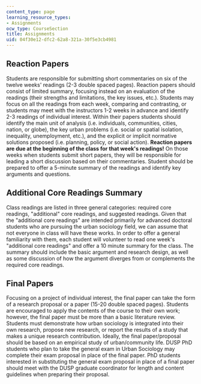 ```yaml
---
content_type: page
learning_resource_types:
- Assignments
ocw_type: CourseSection
title: Assignments
uid: 04f30e12-dfc2-62a8-321a-30f5e3cb4981
---
```


Reaction Papers
---------------

Students are responsible for submitting short commentaries on six of the twelve weeks' readings (2-3 double spaced pages). Reaction papers should consist of limited summary, focusing instead on an evaluation of the readings (their strengths and limitations, the key issues, etc.). Students may focus on all the readings from each week, comparing and contrasting, or students may meet with the instructors 1-2 weeks in advance and identify 2-3 readings of individual interest. Within their papers students should identify the main unit of analysis (i.e. individuals, communities, cities, nation, or globe), the key urban problems (i.e. social or spatial isolation, inequality, unemployment, etc.), and the explicit or implicit normative solutions proposed (i.e. planning, policy, or social action). **Reaction papers are due at the beginning of the class for that week's readings!** On those weeks when students submit short papers, they will be responsible for leading a short discussion based on their commentaries. Student should be prepared to offer a 5-minute summary of the readings and identify key arguments and questions.

Additional Core Readings Summary
--------------------------------

Class readings are listed in three general categories: required core readings, "additional" core readings, and suggested readings. Given that the "additional core readings" are intended primarily for advanced doctoral students who are pursuing the urban sociology field, we can assume that not everyone in class will have these works. In order to offer a general familiarity with them, each student will volunteer to read one week's "additional core readings" and offer a 10 minute summary for the class. The summary should include the basic argument and research design, as well as some discussion of how the argument diverges from or complements the required core readings.

Final Papers
------------

Focusing on a project of individual interest, the final paper can take the form of a research proposal or a paper (15-20 double spaced pages). Students are encouraged to apply the contents of the course to their own work; however, the final paper must be more than a basic literature review. Students must demonstrate how urban sociology is integrated into their own research, propose new research, or report the results of a study that makes a unique research contribution. Ideally, the final paper/proposal should be based on an empirical study of urban/community life. DUSP PhD students who plan to take the general exam in Urban Sociology may complete their exam proposal in place of the final paper. PhD students interested in substituting the general exam proposal in place of a final paper should meet with the DUSP graduate coordinator for length and content guidelines when preparing their proposal.